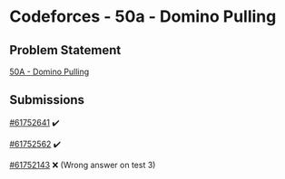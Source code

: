 # Codeforces - 50a - Domino Pulling

## Problem Statement

[50A - Domino Pulling](https://codeforces.com/problemset/problem/50/A)

## Submissions

[#61752641](https://codeforces.com/contest/50/submission/61752641) :heavy_check_mark:

[#61752562](https://codeforces.com/contest/50/submission/61752562) :heavy_check_mark:

[#61752143](https://codeforces.com/contest/50/submission/61752143) :x: (Wrong answer on test 3)

